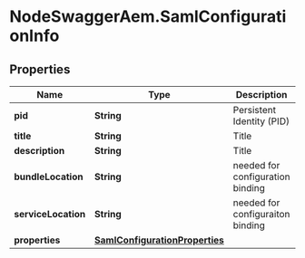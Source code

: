 # NodeSwaggerAem.SamlConfigurationInfo

## Properties
Name | Type | Description | Notes
------------ | ------------- | ------------- | -------------
**pid** | **String** | Persistent Identity (PID) | [optional] 
**title** | **String** | Title | [optional] 
**description** | **String** | Title | [optional] 
**bundleLocation** | **String** | needed for configuration binding | [optional] 
**serviceLocation** | **String** | needed for configuraiton binding | [optional] 
**properties** | [**SamlConfigurationProperties**](SamlConfigurationProperties.md) |  | [optional] 


